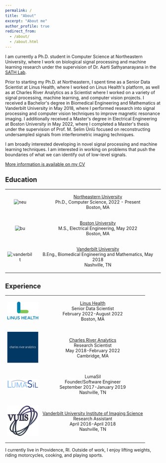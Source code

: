 ```yaml
---
permalink: /
title: "About"
excerpt: "About me"
author_profile: true
redirect_from:
  - /about/
  - /about.html
---
```


I am currently a Ph.D. student in Computer Science at Northeastern University,
where I work on biological signal processing and machine learning research under
the supervision of Dr. Aarti Sathyanarayana in the [SATH
Lab](https://www.thesathlab.com/).

Prior to starting my Ph.D. at Northeastern, I spent time as a Senior Data
Scientist at Linus Health, where I worked on Linus Health's platform, as well as
at Charles River Analytics as a Scientist where I worked on a variety of signal
processing, machine learning, and computer vision projects. I received a
Bachelor's degree in Biomedical Engineering and Mathematics at Vanderbilt
University in May 2018, where I performed research into signal processing and
computer vision techniques to improve magnetic resonance imaging. I additionally
received a Master's degree in Electrical Engineering at Boston University in May
2022, where I completed a Master's thesis under the supervision of Prof. M.
Selim Ünlü focused on reconstructing undersampled signals from interferometric
imaging techniques.

I am broadly interested developing in novel signal processing and machine
learning techniques. I am interested in working on problems that push the
boundaries of what we can identify out of low-level signals.

[More information is available on my CV](/files/shashankmanjunath_cv.pdf)

## Education

<table>
    <tr>
        <td>
            <p align = "center">
                <img src="https://brand.northeastern.edu/wp-content/uploads/2022/06/ac-grid-4-black.svg" alt="neu" width=100 />
            </p>
        </td>
        <td>
            <p align = "center">
                <a href="https://www.northeastern.edu/" target="_blank">Northeastern University</a><br />
                Ph.D., Computer Science, 2022 - Present<br />
                Boston, MA
            </p>
        </td>
    </tr>
    <tr>
        <td>
            <p align = "center">
                <img src="https://upload.wikimedia.org/wikipedia/commons/3/31/Boston_University_wordmark.svg" alt="bu" width=100 />
            </p>
        </td>
        <td>
            <p align = "center">
                <a href="https://www.bu.edu/" target="_blank">Boston University</a><br />
                M.S., Electrical Engineering, May 2022<br />
                Boston, MA
            </p>
        </td>
    </tr>
    <tr>
        <td>
            <p align = "center">
                <img src="https://cdn.vanderbilt.edu/vu-news/files/20190417224211/vu05c.jpg" alt="vanderbilt" width=100 />
            </p>
        </td>
        <td>
            <p align = "center">
                <a href="https://www.vanderbilt.edu/" target="_blank">Vanderbilt University</a><br />
                B.Eng., Biomedical Engineering and Mathematics, May 2018<br />
                Nashville, TN
            </p>
        </td>
    </tr>
</table>

## Experience

<table>
    <tr>
        <td>
            <p align="center">
                <img src="./images/linus.png" alt="linus" width=100 />
            </p>
        </td>
        <td>
            <p align = "center">
                <a href="https://linushealth.com/" target="_blank">Linus Health</a><br />
                Senior Data Scientist<br />
                February 2022-August 2022<br />
                Boston, MA
            </p>
        </td>
    </tr>
    <tr>
        <td>
            <p align="center">
                <img src="./images/cra.jpg" alt="cra" width=100 />
            </p>
        </td>
        <td>
            <p align = "center">
                <a href="https://cra.com/" target="_blank">Charles River Analytics</a><br />
                Research Scientist<br />
                May 2018-February 2022<br />
                Cambridge, MA
            </p>
        </td>
    </tr>
    <tr>
        <td>
            <p align="center">
                <img src="./images/lumasil.jpg" alt="lumasil" width=100 />
            </p>
        </td>
        <td>
            <p align = "center">
                LumaSil<br />
                Founder/Software Engineer<br />
                September 2017-January 2019<br />
                Nashville, TN
            </p>
        </td>
    </tr>
    <tr>
        <td>
            <p align="center">
                <img src="./images/vuiis.png" alt="vuiis" width=100 />
            </p>
        </td>
        <td>
            <p align = "center">
                <a href="https://vuiis.vumc.org/" target="_blank">Vanderbilt University Institute of Imaging Science</a><br />
                Research Assistant<br />
                April 2016-April 2018<br />
                Nashville, TN
            </p>
        </td>
    </tr>
</table>

I currently live in Providence, RI. Outside of work, I enjoy lifting weights, riding motorcycles, cooking, and playing sports.

